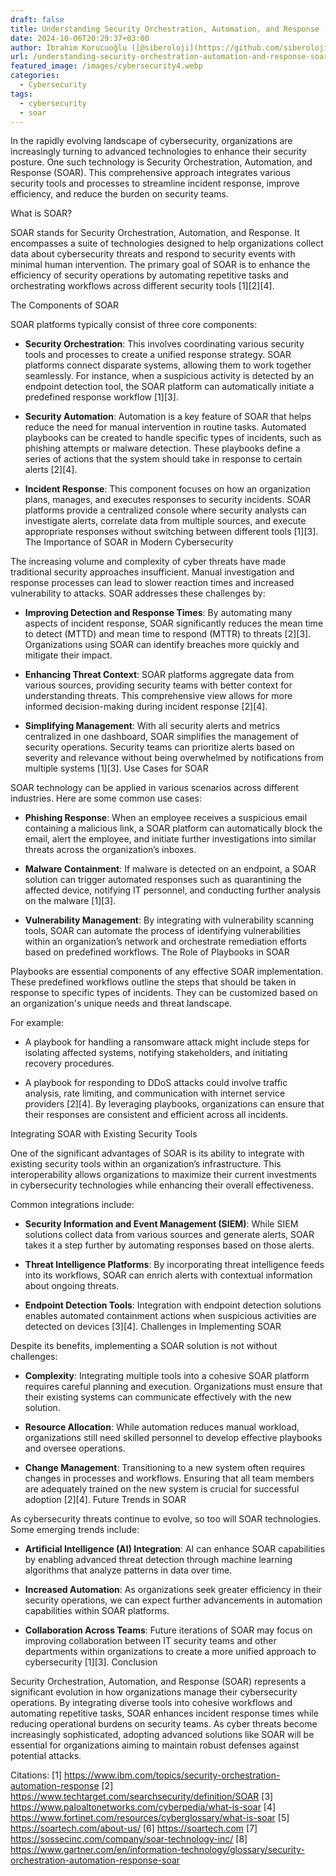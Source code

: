 ```yaml
---
draft: false
title: Understanding Security Orchestration, Automation, and Response (SOAR)
date: 2024-10-06T20:29:37+03:00
author: İbrahim Korucuoğlu ([@siberoloji](https://github.com/siberoloji))
url: /understanding-security-orchestration-automation-and-response-soar/
featured_image: /images/cybersecurity4.webp
categories:
  - Cybersecurity
tags:
  - cybersecurity
  - soar
---
```



In the rapidly evolving landscape of cybersecurity, organizations are increasingly turning to advanced technologies to enhance their security posture. One such technology is Security Orchestration, Automation, and Response (SOAR). This comprehensive approach integrates various security tools and processes to streamline incident response, improve efficiency, and reduce the burden on security teams.



What is SOAR?



SOAR stands for Security Orchestration, Automation, and Response. It encompasses a suite of technologies designed to help organizations collect data about cybersecurity threats and respond to security events with minimal human intervention. The primary goal of SOAR is to enhance the efficiency of security operations by automating repetitive tasks and orchestrating workflows across different security tools [1][2][4].



The Components of SOAR



SOAR platforms typically consist of three core components:


* **Security Orchestration**: This involves coordinating various security tools and processes to create a unified response strategy. SOAR platforms connect disparate systems, allowing them to work together seamlessly. For instance, when a suspicious activity is detected by an endpoint detection tool, the SOAR platform can automatically initiate a predefined response workflow [1][3].

* **Security Automation**: Automation is a key feature of SOAR that helps reduce the need for manual intervention in routine tasks. Automated playbooks can be created to handle specific types of incidents, such as phishing attempts or malware detection. These playbooks define a series of actions that the system should take in response to certain alerts [2][4].

* **Incident Response**: This component focuses on how an organization plans, manages, and executes responses to security incidents. SOAR platforms provide a centralized console where security analysts can investigate alerts, correlate data from multiple sources, and execute appropriate responses without switching between different tools [1][3].
The Importance of SOAR in Modern Cybersecurity



The increasing volume and complexity of cyber threats have made traditional security approaches insufficient. Manual investigation and response processes can lead to slower reaction times and increased vulnerability to attacks. SOAR addresses these challenges by:


* **Improving Detection and Response Times**: By automating many aspects of incident response, SOAR significantly reduces the mean time to detect (MTTD) and mean time to respond (MTTR) to threats [2][3]. Organizations using SOAR can identify breaches more quickly and mitigate their impact.

* **Enhancing Threat Context**: SOAR platforms aggregate data from various sources, providing security teams with better context for understanding threats. This comprehensive view allows for more informed decision-making during incident response [2][4].

* **Simplifying Management**: With all security alerts and metrics centralized in one dashboard, SOAR simplifies the management of security operations. Security teams can prioritize alerts based on severity and relevance without being overwhelmed by notifications from multiple systems [1][3].
Use Cases for SOAR



SOAR technology can be applied in various scenarios across different industries. Here are some common use cases:


* **Phishing Response**: When an employee receives a suspicious email containing a malicious link, a SOAR platform can automatically block the email, alert the employee, and initiate further investigations into similar threats across the organization’s inboxes.

* **Malware Containment**: If malware is detected on an endpoint, a SOAR solution can trigger automated responses such as quarantining the affected device, notifying IT personnel, and conducting further analysis on the malware [1][3].

* **Vulnerability Management**: By integrating with vulnerability scanning tools, SOAR can automate the process of identifying vulnerabilities within an organization’s network and orchestrate remediation efforts based on predefined workflows.
The Role of Playbooks in SOAR



Playbooks are essential components of any effective SOAR implementation. These predefined workflows outline the steps that should be taken in response to specific types of incidents. They can be customized based on an organization's unique needs and threat landscape.



For example:


* A playbook for handling a ransomware attack might include steps for isolating affected systems, notifying stakeholders, and initiating recovery procedures.

* A playbook for responding to DDoS attacks could involve traffic analysis, rate limiting, and communication with internet service providers [2][4].
By leveraging playbooks, organizations can ensure that their responses are consistent and efficient across all incidents.



Integrating SOAR with Existing Security Tools



One of the significant advantages of SOAR is its ability to integrate with existing security tools within an organization’s infrastructure. This interoperability allows organizations to maximize their current investments in cybersecurity technologies while enhancing their overall effectiveness.



Common integrations include:


* **Security Information and Event Management (SIEM)**: While SIEM solutions collect data from various sources and generate alerts, SOAR takes it a step further by automating responses based on those alerts.

* **Threat Intelligence Platforms**: By incorporating threat intelligence feeds into its workflows, SOAR can enrich alerts with contextual information about ongoing threats.

* **Endpoint Detection Tools**: Integration with endpoint detection solutions enables automated containment actions when suspicious activities are detected on devices [3][4].
Challenges in Implementing SOAR



Despite its benefits, implementing a SOAR solution is not without challenges:


* **Complexity**: Integrating multiple tools into a cohesive SOAR platform requires careful planning and execution. Organizations must ensure that their existing systems can communicate effectively with the new solution.

* **Resource Allocation**: While automation reduces manual workload, organizations still need skilled personnel to develop effective playbooks and oversee operations.

* **Change Management**: Transitioning to a new system often requires changes in processes and workflows. Ensuring that all team members are adequately trained on the new system is crucial for successful adoption [2][4].
Future Trends in SOAR



As cybersecurity threats continue to evolve, so too will SOAR technologies. Some emerging trends include:


* **Artificial Intelligence (AI) Integration**: AI can enhance SOAR capabilities by enabling advanced threat detection through machine learning algorithms that analyze patterns in data over time.

* **Increased Automation**: As organizations seek greater efficiency in their security operations, we can expect further advancements in automation capabilities within SOAR platforms.

* **Collaboration Across Teams**: Future iterations of SOAR may focus on improving collaboration between IT security teams and other departments within organizations to create a more unified approach to cybersecurity [1][3].
Conclusion



Security Orchestration, Automation, and Response (SOAR) represents a significant evolution in how organizations manage their cybersecurity operations. By integrating diverse tools into cohesive workflows and automating repetitive tasks, SOAR enhances incident response times while reducing operational burdens on security teams. As cyber threats become increasingly sophisticated, adopting advanced solutions like SOAR will be essential for organizations aiming to maintain robust defenses against potential attacks.



Citations: [1] https://www.ibm.com/topics/security-orchestration-automation-response [2] https://www.techtarget.com/searchsecurity/definition/SOAR [3] https://www.paloaltonetworks.com/cyberpedia/what-is-soar [4] https://www.fortinet.com/resources/cyberglossary/what-is-soar [5] https://soartech.com/about-us/ [6] https://soartech.com [7] https://sossecinc.com/company/soar-technology-inc/ [8] https://www.gartner.com/en/information-technology/glossary/security-orchestration-automation-response-soar
